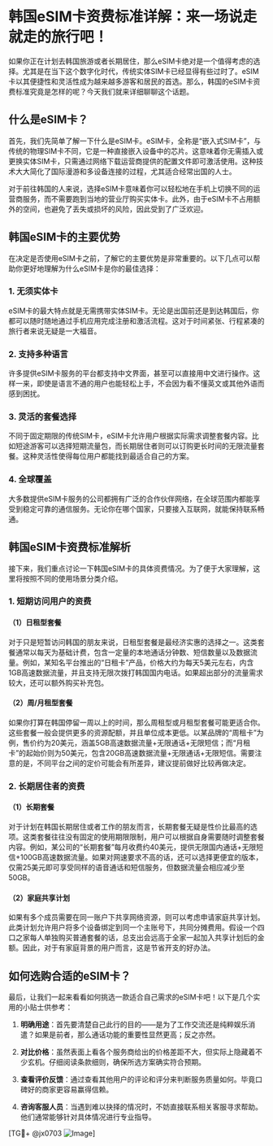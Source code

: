 # 韩国eSIM卡资费标准详解：来一场说走就走的旅行吧！

如果你正在计划去韩国旅游或者长期居住，那么eSIM卡绝对是一个值得考虑的选择。尤其是在当下这个数字化时代，传统实体SIM卡已经显得有些过时了。eSIM卡以其便捷性和灵活性成为越来越多游客和居民的首选。那么，韩国的eSIM卡资费标准究竟是怎样的呢？今天我们就来详细聊聊这个话题。

## 什么是eSIM卡？

首先，我们先简单了解一下什么是eSIM卡。eSIM卡，全称是“嵌入式SIM卡”，与传统的物理SIM卡不同，它是一种直接嵌入设备中的芯片。这意味着你无需插入或更换实体SIM卡，只需通过网络下载运营商提供的配置文件即可激活使用。这种技术大大简化了国际漫游和多设备连接的过程，尤其适合经常出国的人士。

对于前往韩国的人来说，选择eSIM卡意味着你可以轻松地在手机上切换不同的运营商服务，而不需要跑到当地的营业厅购买实体卡。此外，由于eSIM卡不占用额外的空间，也避免了丢失或损坏的风险，因此受到了广泛欢迎。

## 韩国eSIM卡的主要优势

在决定是否使用eSIM卡之前，了解它的主要优势是非常重要的。以下几点可以帮助你更好地理解为什么eSIM卡是你的最佳选择：

### 1. **无须实体卡**
   eSIM卡的最大特点就是无需携带实体SIM卡。无论是出国前还是到达韩国后，你都可以随时随地通过手机应用完成注册和激活流程。这对于时间紧张、行程紧凑的旅行者来说无疑是一大福音。

### 2. **支持多种语言**
   许多提供eSIM卡服务的平台都支持中文界面，甚至可以直接用中文进行操作。这样一来，即使是语言不通的用户也能轻松上手，不会因为看不懂英文或其他外语而感到困扰。

### 3. **灵活的套餐选择**
   不同于固定期限的传统SIM卡，eSIM卡允许用户根据实际需求调整套餐内容。比如短途游客可以选择短期流量包，而长期居住者则可以订购更长时间的无限流量套餐。这种灵活性使得每位用户都能找到最适合自己的方案。

### 4. **全球覆盖**
   大多数提供eSIM卡服务的公司都拥有广泛的合作伙伴网络，在全球范围内都能享受到稳定可靠的通信服务。无论你在哪个国家，只要接入互联网，就能保持联系畅通。

## 韩国eSIM卡资费标准解析

接下来，我们重点讨论一下韩国eSIM卡的具体资费情况。为了便于大家理解，这里将按照不同的使用场景分类介绍。

### 1. 短期访问用户的资费

#### （1）日租型套餐
对于只是短暂访问韩国的朋友来说，日租型套餐是最经济实惠的选择之一。这类套餐通常以每天为基础计费，包含一定量的本地通话分钟数、短信数量以及数据流量。例如，某知名平台推出的“日租卡”产品，价格大约为每天5美元左右，内含1GB高速数据流量，并且支持无限次拨打韩国国内电话。如果超出部分的流量需求较大，还可以额外购买补充包。

#### （2）周/月租型套餐
如果你打算在韩国停留一周以上的时间，那么周租型或月租型套餐可能更适合你。这些套餐一般会提供更多的资源配额，并且单位成本更低。以某品牌的“周租卡”为例，售价约为20美元，涵盖5GB高速数据流量+无限通话+无限短信；而“月租卡”的起始价则为50美元，包含20GB高速数据流量+无限通话+无限短信。需要注意的是，不同平台之间的定价可能会有所差异，建议提前做好比较再做决定。

### 2. 长期居住者的资费

#### （1）长期套餐
对于计划在韩国长期居住或者工作的朋友而言，长期套餐无疑是性价比最高的选项。这类套餐往往没有固定的使用期限限制，用户可以根据自身需要随时调整套餐内容。例如，某公司的“长期套餐”每月收费约40美元，提供无限国内通话+无限短信+100GB高速数据流量。如果对网速要求不高的话，还可以选择更便宜的版本，仅需25美元即可享受同样的语音通话和短信服务，但数据流量会相应减少至50GB。

#### （2）家庭共享计划
如果有多个成员需要在同一账户下共享网络资源，则可以考虑申请家庭共享计划。此类计划允许用户将多个设备绑定到同一个主账号下，共同分摊费用。假设一个四口之家每人单独购买普通套餐的话，总支出会远高于全家一起加入共享计划后的金额。因此，对于有家庭背景的用户而言，这是节省开支的好办法。

## 如何选购合适的eSIM卡？

最后，让我们一起来看看如何挑选一款适合自己需求的eSIM卡吧！以下是几个实用的小贴士供参考：

1. **明确用途**：首先要清楚自己此行的目的——是为了工作交流还是纯粹娱乐消遣？如果是前者，那么通话功能的重要性显然更高；反之亦然。
   
2. **对比价格**：虽然表面上看各个服务商给出的价格差距不大，但实际上隐藏着不少玄机。仔细阅读条款细则，确保所选方案确实符合预期。
   
3. **查看评价反馈**：通过查看其他用户的评论和评分来判断服务质量如何。毕竟口碑好的商家更容易赢得信赖。
   
4. **咨询客服人员**：当遇到难以抉择的情况时，不妨直接联系相关客服寻求帮助。他们通常能够针对具体情况进行专业指导。

[TG💪+ @jx0703 ![Image](https://github.com/user-attachments/assets/dbca1d08-cadb-493c-b0ec-ad6f7a83f270)]